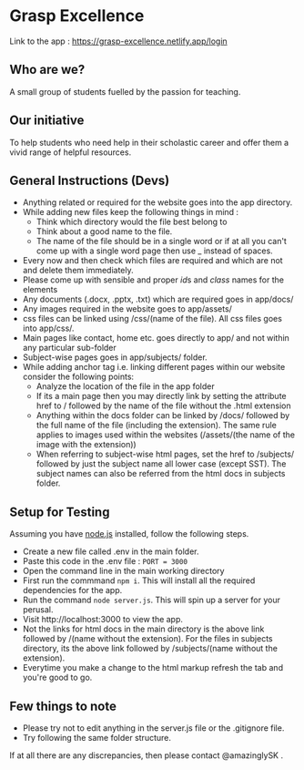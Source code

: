 # Grasp Excellence

Link to the app : https://grasp-excellence.netlify.app/login

## Who are we?

A small group of students fuelled by the passion for teaching.

## Our initiative

To help students who need help in their scholastic career and offer them a vivid range of helpful resources.

## General Instructions (Devs)

- Anything related or required for the website goes into the app directory.
- While adding new files keep the following things in mind :
  - Think which directory would the file best belong to
  - Think about a good name to the file.
  - The name of the file should be in a single word or if at all you can't come up with a single word page then use \_ instead of spaces.
- Every now and then check which files are required and which are not and delete them immediately.
- Please come up with sensible and proper *id*s and _class_ names for the elements
- Any documents (.docx, .pptx, .txt) which are required goes in app/docs/
- Any images required in the website goes to app/assets/
- css files can be linked using /css/(name of the file). All css files goes into app/css/.
- Main pages like contact, home etc. goes directly to app/ and not within any particular sub-folder
- Subject-wise pages goes in app/subjects/ folder.
- While adding anchor tag i.e. linking different pages within our website consider the following points:
  - Analyze the location of the file in the app folder
  - If its a main page then you may directly link by setting the attribute href to / followed by the name of the file without the .html extension
  - Anything within the docs folder can be linked by /docs/ followed by the full name of the file (including the extension). The same rule applies to images used within the websites (/assets/(the name of the image with the extension))
  - When referring to subject-wise html pages, set the href to /subjects/ followed by just the subject name all lower case (except SST). The subject names can also be referred from the html docs in subjects folder.

## Setup for Testing

Assuming you have [node.js](https://nodejs.org/en/) installed, follow the following steps.

- Create a new file called .env in the main folder.
- Paste this code in the .env file : `PORT = 3000`
- Open the command line in the main working directory
- First run the commmand `npm i`. This will install all the required dependencies for the app.
- Run the command `node server.js`. This will spin up a server for your perusal.
- Visit http://localhost:3000 to view the app.
- Not the links for html docs in the main directory is the above link followed by /(name without the extension). For the files in subjects directory, its the above link followed by /subjects/(name without the extension).
- Everytime you make a change to the html markup refresh the tab and you're good to go.

## Few things to note

- Please try not to edit anything in the server.js file or the .gitignore file.
- Try following the same folder structure.

If at all there are any discrepancies, then please contact @amazinglySK .
